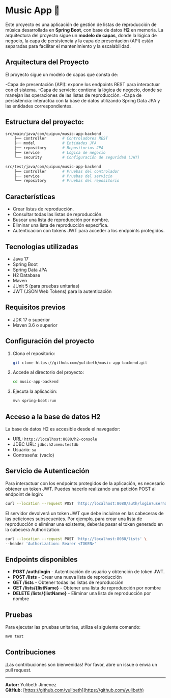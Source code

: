 # Music App 🎵
Este proyecto es una aplicación de gestión de listas de reproducción de música desarrollada en **Spring Boot**, con base de datos **H2** en memoria. La arquitectura del proyecto sigue un **modelo de capas**, donde la lógica de negocio, la capa de persistencia y la capa de presentación (API) están separadas para facilitar el mantenimiento y la escalabilidad.

## Arquitectura del Proyecto
El proyecto sigue un modelo de capas que consta de:

-Capa de presentación (API): expone los endpoints REST para interactuar con el sistema.
-Capa de servicio: contiene la lógica de negocio, donde se manejan las operaciones de las listas de reproducción.
-Capa de persistencia: interactúa con la base de datos utilizando Spring Data JPA y las entidades correspondientes.

## Estructura del proyecto:
```bash
src/main/java/com/quipux/music-app-backend
    ├── controller       # Controladores REST
    ├── model            # Entidades JPA
    ├── repository       # Repositorios JPA
    ├── service          # Lógica de negocio
    └── security         # Configuración de seguridad (JWT)

src/test/java/com/quipux/music-app-backend
    ├── controller       # Pruebas del controlador
    ├── service          # Pruebas del servicio
    └── repository       # Pruebas del repositorio
```

## Características
- Crear listas de reproducción.
- Consultar todas las listas de reproducción.
- Buscar una lista de reproducción por nombre.
- Eliminar una lista de reproducción específica.
- Autenticación con tokens JWT para acceder a los endpoints protegidos.

## Tecnologías utilizadas
- Java 17
- Spring Boot
- Spring Data JPA
- H2 Database
- Maven
- JUnit 5 (para pruebas unitarias)
- JWT (JSON Web Tokens) para la autenticación

## Requisitos previos
- JDK 17 o superior
- Maven 3.6 o superior

## Configuración del proyecto
1. Clona el repositorio:
   ```bash
   git clone https://github.com/yulibeth/music-app-backend.git
   ```
2. Accede al directorio del proyecto:
   ```bash
   cd music-app-backend
   ```
3. Ejecuta la aplicación:
   ```bash
   mvn spring-boot:run
   ```

## Acceso a la base de datos H2
La base de datos H2 es accesible desde el navegador:
- URL: `http://localhost:8080/h2-console`
- JDBC URL: `jdbc:h2:mem:testdb`
- Usuario: `sa`
- Contraseña: (vacío)

## Servicio de Autenticación
Para interactuar con los endpoints protegidos de la aplicación, es necesario obtener un token JWT. Puedes hacerlo realizando una petición POST al endpoint de login:

```bash
curl --location --request POST 'http://localhost:8080/auth/login?username=usuario1'
```
El servidor devolverá un token JWT que debe incluirse en las cabeceras de las peticiones subsecuentes. Por ejemplo, para crear una lista de reproducción o eliminar una existente, deberás pasar el token generado en la cabecera Authorization:

```bash
curl --location --request POST 'http://localhost:8080/lists' \
--header 'Authorization: Bearer <TOKEN>'
```

## Endpoints disponibles
- **POST /auth/login** - Autenticación de usuario y obtención de token JWT.
- **POST /lists** - Crear una nueva lista de reproducción
- **GET /lists** - Obtener todas las listas de reproducción
- **GET /lists/{listName}** - Obtener una lista de reproducción por nombre
- **DELETE /lists/{listName}** - Eliminar una lista de reproducción por nombre

## Pruebas
Para ejecutar las pruebas unitarias, utiliza el siguiente comando:

```bash
mvn test
```

## Contribuciones
¡Las contribuciones son bienvenidas! Por favor, abre un issue o envía un pull request.

---

**Autor:** Yulibeth Jimenez  
**GitHub:** [https://github.com/yulibeth](https://github.com/yulibeth)
